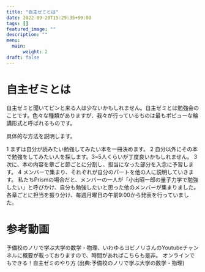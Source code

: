 ```yaml
---
title: "自主ゼミとは"
date: 2022-09-20T15:29:35+09:00
tags: []
featured_image: ""
description: ""
menu: 
  main:
      weight: 2
draft: false
---
```

# 自主ゼミとは
自主ゼミと聞いてピンと来る人は少ないかもしれません。自主ゼミとは勉強会のことです。色々な種類がありますが、我々が行っているものは最もポピューな輪講形式と呼ばれるものです。

具体的な方法を説明します。

1	まずは自分が読みたい勉強してみたい本を一冊決めます。
2	自分以外にその本で勉強をしてみたい人を探します。3~5人くらいが丁度良いかもしれません。
3	次に、本の内容を章ごと節ごとに分割し、担当になった部分を入念に予習します。
4	メンバーで集まり、それぞれが自分のパートを他の人に説明していきます。
私たちPrismの場合だと、メンバーの一人が「小出昭一郎の量子力学で勉強したい」と呼びかけ、自分も勉強したいと思った他のメンバーが集まりました。各章ごとに担当を振り分け、毎週月曜日の午前9:00から発表を行っていました。

# 参考動画
予備校のノリで学ぶ大学の数学・物理、いわゆるヨビノリさんのYoutubeチャンネルに概要が載っておりますので、時間があればこちらも是非。 オンラインでもできる！自主ゼミのやり方 (出典:予備校のノリで学ぶ大学の数学・物理)